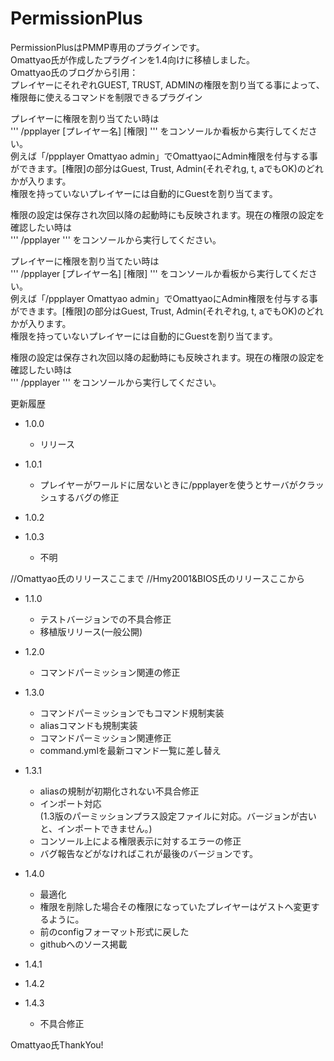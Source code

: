 PermissionPlus
==============

PermissionPlusはPMMP専用のプラグインです。  
Omattyao氏が作成したプラグインを1.4向けに移植しました。  
Omattyao氏のブログから引用：  
プレイヤーにそれぞれGUEST, TRUST, ADMINの権限を割り当てる事によって、権限毎に使えるコマンドを制限できるプラグイン  

プレイヤーに権限を割り当てたい時は  
'''
/ppplayer [プレイヤー名] [権限]
'''
をコンソールか看板から実行してください。  
例えば「/ppplayer Omattyao admin」でOmattyaoにAdmin権限を付与する事ができます。[権限]の部分はGuest, Trust, Admin(それぞれg, t, aでもOK)のどれかが入ります。  
権限を持っていないプレイヤーには自動的にGuestを割り当てます。  

権限の設定は保存され次回以降の起動時にも反映されます。現在の権限の設定を確認したい時は  
'''
/ppplayer
'''
をコンソールから実行してください。  

プレイヤーに権限を割り当てたい時は  
'''
/ppplayer [プレイヤー名] [権限]
'''
をコンソールか看板から実行してください。  
例えば「/ppplayer Omattyao admin」でOmattyaoにAdmin権限を付与する事ができます。[権限]の部分はGuest, Trust, Admin(それぞれg, t, aでもOK)のどれかが入ります。  
権限を持っていないプレイヤーには自動的にGuestを割り当てます。  

権限の設定は保存され次回以降の起動時にも反映されます。現在の権限の設定を確認したい時は  
'''
/ppplayer
'''
をコンソールから実行してください。  

更新履歴
* 1.0.0
    * リリース

* 1.0.1
    * プレイヤーがワールドに居ないときに/ppplayerを使うとサーバがクラッシュするバグの修正

* 1.0.2
* 1.0.3
    * 不明

//Omattyao氏のリリースここまで
//Hmy2001&BIOS氏のリリースここから
* 1.1.0
    * テストバージョンでの不具合修正
    * 移植版リリース(一般公開)

* 1.2.0
    * コマンドパーミッション関連の修正

* 1.3.0
    * コマンドパーミッションでもコマンド規制実装
    * aliasコマンドも規制実装
    * コマンドパーミッション関連修正
    * command.ymlを最新コマンド一覧に差し替え

* 1.3.1
    * aliasの規制が初期化されない不具合修正
    * インポート対応<br>(1.3版のパーミッションプラス設定ファイルに対応。バージョンが古いと、インポートできません。)
    * コンソール上による権限表示に対するエラーの修正
    * バグ報告などがなければこれが最後のバージョンです。

* 1.4.0
    * 最適化
    * 権限を削除した場合その権限になっていたプレイヤーはゲストへ変更するように。
    * 前のconfigフォーマット形式に戻した
    * githubへのソース掲載

* 1.4.1
* 1.4.2
* 1.4.3
    * 不具合修正

Omattyao氏ThankYou!